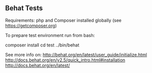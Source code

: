 Behat Tests
------------

Requirements:
php and Composer installed globally (see https://getcomposer.org)

To prepare test environment run from bash:

composer install
cd test
../bin/behat


See more info on:
http://behat.org/en/latest/user_guide/initialize.html
http://docs.behat.org/en/v2.5/quick_intro.html#installation
http://docs.behat.org/en/latest/





